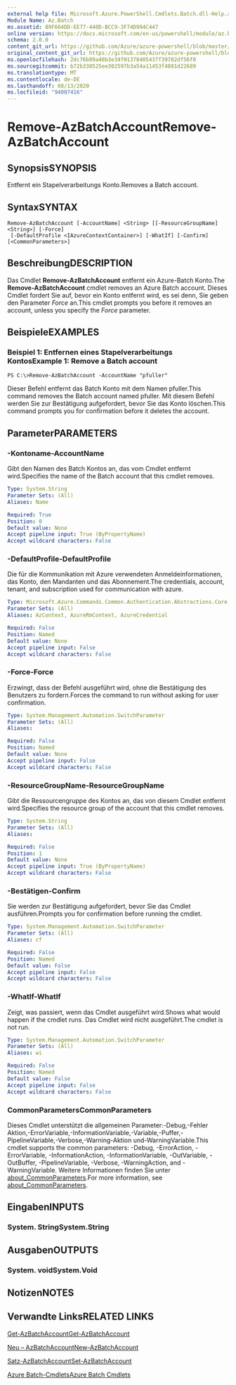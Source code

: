 ```yaml
---
external help file: Microsoft.Azure.PowerShell.Cmdlets.Batch.dll-Help.xml
Module Name: Az.Batch
ms.assetid: 89F604DD-EE77-440D-BCC9-3F74D994C447
online version: https://docs.microsoft.com/en-us/powershell/module/az.batch/remove-azbatchaccount
schema: 2.0.0
content_git_url: https://github.com/Azure/azure-powershell/blob/master/src/Batch/Batch/help/Remove-AzBatchAccount.md
original_content_git_url: https://github.com/Azure/azure-powershell/blob/master/src/Batch/Batch/help/Remove-AzBatchAccount.md
ms.openlocfilehash: 2dc76b09a48b3e34f01378405437f39782df56f0
ms.sourcegitcommit: b72b338525ee302597b3a54a11453f4881d22689
ms.translationtype: MT
ms.contentlocale: de-DE
ms.lasthandoff: 08/13/2020
ms.locfileid: "94007416"
---
```

# <span data-ttu-id="83cb2-101">Remove-AzBatchAccount</span><span class="sxs-lookup"><span data-stu-id="83cb2-101">Remove-AzBatchAccount</span></span>

## <span data-ttu-id="83cb2-102">Synopsis</span><span class="sxs-lookup"><span data-stu-id="83cb2-102">SYNOPSIS</span></span>
<span data-ttu-id="83cb2-103">Entfernt ein Stapelverarbeitungs Konto.</span><span class="sxs-lookup"><span data-stu-id="83cb2-103">Removes a Batch account.</span></span>

## <span data-ttu-id="83cb2-104">Syntax</span><span class="sxs-lookup"><span data-stu-id="83cb2-104">SYNTAX</span></span>

```
Remove-AzBatchAccount [-AccountName] <String> [[-ResourceGroupName] <String>] [-Force]
 [-DefaultProfile <IAzureContextContainer>] [-WhatIf] [-Confirm] [<CommonParameters>]
```

## <span data-ttu-id="83cb2-105">Beschreibung</span><span class="sxs-lookup"><span data-stu-id="83cb2-105">DESCRIPTION</span></span>
<span data-ttu-id="83cb2-106">Das Cmdlet **Remove-AzBatchAccount** entfernt ein Azure-Batch Konto.</span><span class="sxs-lookup"><span data-stu-id="83cb2-106">The **Remove-AzBatchAccount** cmdlet removes an Azure Batch account.</span></span>
<span data-ttu-id="83cb2-107">Dieses Cmdlet fordert Sie auf, bevor ein Konto entfernt wird, es sei denn, Sie geben den Parameter *Force* an.</span><span class="sxs-lookup"><span data-stu-id="83cb2-107">This cmdlet prompts you before it removes an account, unless you specify the *Force* parameter.</span></span>

## <span data-ttu-id="83cb2-108">Beispiele</span><span class="sxs-lookup"><span data-stu-id="83cb2-108">EXAMPLES</span></span>

### <span data-ttu-id="83cb2-109">Beispiel 1: Entfernen eines Stapelverarbeitungs Kontos</span><span class="sxs-lookup"><span data-stu-id="83cb2-109">Example 1: Remove a Batch account</span></span>
```
PS C:\>Remove-AzBatchAccount -AccountName "pfuller"
```

<span data-ttu-id="83cb2-110">Dieser Befehl entfernt das Batch Konto mit dem Namen pfuller.</span><span class="sxs-lookup"><span data-stu-id="83cb2-110">This command removes the Batch account named pfuller.</span></span>
<span data-ttu-id="83cb2-111">Mit diesem Befehl werden Sie zur Bestätigung aufgefordert, bevor Sie das Konto löschen.</span><span class="sxs-lookup"><span data-stu-id="83cb2-111">This command prompts you for confirmation before it deletes the account.</span></span>

## <span data-ttu-id="83cb2-112">Parameter</span><span class="sxs-lookup"><span data-stu-id="83cb2-112">PARAMETERS</span></span>

### <span data-ttu-id="83cb2-113">-Kontoname</span><span class="sxs-lookup"><span data-stu-id="83cb2-113">-AccountName</span></span>
<span data-ttu-id="83cb2-114">Gibt den Namen des Batch Kontos an, das vom Cmdlet entfernt wird.</span><span class="sxs-lookup"><span data-stu-id="83cb2-114">Specifies the name of the Batch account that this cmdlet removes.</span></span>

```yaml
Type: System.String
Parameter Sets: (All)
Aliases: Name

Required: True
Position: 0
Default value: None
Accept pipeline input: True (ByPropertyName)
Accept wildcard characters: False
```

### <span data-ttu-id="83cb2-115">-DefaultProfile</span><span class="sxs-lookup"><span data-stu-id="83cb2-115">-DefaultProfile</span></span>
<span data-ttu-id="83cb2-116">Die für die Kommunikation mit Azure verwendeten Anmeldeinformationen, das Konto, den Mandanten und das Abonnement.</span><span class="sxs-lookup"><span data-stu-id="83cb2-116">The credentials, account, tenant, and subscription used for communication with azure.</span></span>

```yaml
Type: Microsoft.Azure.Commands.Common.Authentication.Abstractions.Core.IAzureContextContainer
Parameter Sets: (All)
Aliases: AzContext, AzureRmContext, AzureCredential

Required: False
Position: Named
Default value: None
Accept pipeline input: False
Accept wildcard characters: False
```

### <span data-ttu-id="83cb2-117">-Force</span><span class="sxs-lookup"><span data-stu-id="83cb2-117">-Force</span></span>
<span data-ttu-id="83cb2-118">Erzwingt, dass der Befehl ausgeführt wird, ohne die Bestätigung des Benutzers zu fordern.</span><span class="sxs-lookup"><span data-stu-id="83cb2-118">Forces the command to run without asking for user confirmation.</span></span>

```yaml
Type: System.Management.Automation.SwitchParameter
Parameter Sets: (All)
Aliases:

Required: False
Position: Named
Default value: None
Accept pipeline input: False
Accept wildcard characters: False
```

### <span data-ttu-id="83cb2-119">-ResourceGroupName</span><span class="sxs-lookup"><span data-stu-id="83cb2-119">-ResourceGroupName</span></span>
<span data-ttu-id="83cb2-120">Gibt die Ressourcengruppe des Kontos an, das von diesem Cmdlet entfernt wird.</span><span class="sxs-lookup"><span data-stu-id="83cb2-120">Specifies the resource group of the account that this cmdlet removes.</span></span>

```yaml
Type: System.String
Parameter Sets: (All)
Aliases:

Required: False
Position: 1
Default value: None
Accept pipeline input: True (ByPropertyName)
Accept wildcard characters: False
```

### <span data-ttu-id="83cb2-121">-Bestätigen</span><span class="sxs-lookup"><span data-stu-id="83cb2-121">-Confirm</span></span>
<span data-ttu-id="83cb2-122">Sie werden zur Bestätigung aufgefordert, bevor Sie das Cmdlet ausführen.</span><span class="sxs-lookup"><span data-stu-id="83cb2-122">Prompts you for confirmation before running the cmdlet.</span></span>

```yaml
Type: System.Management.Automation.SwitchParameter
Parameter Sets: (All)
Aliases: cf

Required: False
Position: Named
Default value: False
Accept pipeline input: False
Accept wildcard characters: False
```

### <span data-ttu-id="83cb2-123">-WhatIf</span><span class="sxs-lookup"><span data-stu-id="83cb2-123">-WhatIf</span></span>
<span data-ttu-id="83cb2-124">Zeigt, was passiert, wenn das Cmdlet ausgeführt wird.</span><span class="sxs-lookup"><span data-stu-id="83cb2-124">Shows what would happen if the cmdlet runs.</span></span>
<span data-ttu-id="83cb2-125">Das Cmdlet wird nicht ausgeführt.</span><span class="sxs-lookup"><span data-stu-id="83cb2-125">The cmdlet is not run.</span></span>

```yaml
Type: System.Management.Automation.SwitchParameter
Parameter Sets: (All)
Aliases: wi

Required: False
Position: Named
Default value: False
Accept pipeline input: False
Accept wildcard characters: False
```

### <span data-ttu-id="83cb2-126">CommonParameters</span><span class="sxs-lookup"><span data-stu-id="83cb2-126">CommonParameters</span></span>
<span data-ttu-id="83cb2-127">Dieses Cmdlet unterstützt die allgemeinen Parameter:-Debug,-Fehler Aktion,-ErrorVariable,-InformationVariable,-Variable,-Puffer,-PipelineVariable,-Verbose,-Warning-Aktion und-WarningVariable.</span><span class="sxs-lookup"><span data-stu-id="83cb2-127">This cmdlet supports the common parameters: -Debug, -ErrorAction, -ErrorVariable, -InformationAction, -InformationVariable, -OutVariable, -OutBuffer, -PipelineVariable, -Verbose, -WarningAction, and -WarningVariable.</span></span> <span data-ttu-id="83cb2-128">Weitere Informationen finden Sie unter [about_CommonParameters](http://go.microsoft.com/fwlink/?LinkID=113216).</span><span class="sxs-lookup"><span data-stu-id="83cb2-128">For more information, see [about_CommonParameters](http://go.microsoft.com/fwlink/?LinkID=113216).</span></span>

## <span data-ttu-id="83cb2-129">Eingaben</span><span class="sxs-lookup"><span data-stu-id="83cb2-129">INPUTS</span></span>

### <span data-ttu-id="83cb2-130">System. String</span><span class="sxs-lookup"><span data-stu-id="83cb2-130">System.String</span></span>

## <span data-ttu-id="83cb2-131">Ausgaben</span><span class="sxs-lookup"><span data-stu-id="83cb2-131">OUTPUTS</span></span>

### <span data-ttu-id="83cb2-132">System. void</span><span class="sxs-lookup"><span data-stu-id="83cb2-132">System.Void</span></span>

## <span data-ttu-id="83cb2-133">Notizen</span><span class="sxs-lookup"><span data-stu-id="83cb2-133">NOTES</span></span>

## <span data-ttu-id="83cb2-134">Verwandte Links</span><span class="sxs-lookup"><span data-stu-id="83cb2-134">RELATED LINKS</span></span>

[<span data-ttu-id="83cb2-135">Get-AzBatchAccount</span><span class="sxs-lookup"><span data-stu-id="83cb2-135">Get-AzBatchAccount</span></span>](./Get-AzBatchAccount.md)

[<span data-ttu-id="83cb2-136">Neu – AzBatchAccount</span><span class="sxs-lookup"><span data-stu-id="83cb2-136">New-AzBatchAccount</span></span>](./New-AzBatchAccount.md)

[<span data-ttu-id="83cb2-137">Satz-AzBatchAccount</span><span class="sxs-lookup"><span data-stu-id="83cb2-137">Set-AzBatchAccount</span></span>](./Set-AzBatchAccount.md)

[<span data-ttu-id="83cb2-138">Azure Batch-Cmdlets</span><span class="sxs-lookup"><span data-stu-id="83cb2-138">Azure Batch Cmdlets</span></span>](/powershell/module/az.batch)


